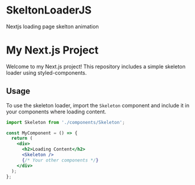 # SkeltonLoaderJS
Nextjs loading page skelton animation
# My Next.js Project

Welcome to my Next.js project! This repository includes a simple skeleton loader using styled-components.

## Usage

To use the skeleton loader, import the `Skeleton` component and include it in your components where loading content.

```jsx
import Skeleton from './components/Skeleton';

const MyComponent = () => {
  return (
    <div>
      <h2>Loading Content</h2>
      <Skeleton />
      {/* Your other components */}
    </div>
  );
};
```